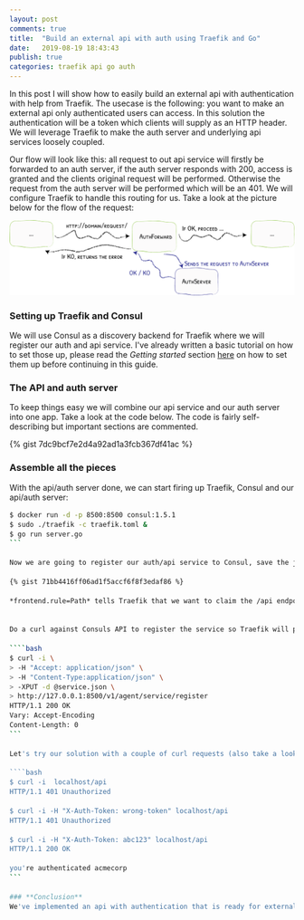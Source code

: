 ```yaml
---
layout: post
comments: true
title:  "Build an external api with auth using Traefik and Go"
date:   2019-08-19 18:43:43
publish: true
categories: traefik api go auth
---
```


In this post I will show how to easily build an external api with authentication with help from Traefik. The usecase is the following: you want to make an external api only authenticated users can access. In this solution the authentication will be a token which clients will supply as an HTTP header. We will leverage Traefik to make the auth server and underlying api services loosely coupled.


Our flow will look like this: all request to out api service will firstly be forwarded to an auth server, if the auth server responds with 200, access is granted and the clients original request will be performed. Otherwise the request from the auth server will be performed which will be an 401. We will configure Traefik to handle this routing for us. Take a look at the picture below for the flow of the request:

![fork join](/assets/images/authforward.png)

<!-- more -->

### **Setting up Traefik and Consul**

We will use Consul as a discovery backend for Traefik where we will register our auth and api service. I've already written a basic tutorial on how to set those up, please read the *Getting started* section [here](https://rogerwelin.github.io/traefik/reverse/proxy/micro/services/2018/09/17/traefik-tutorial.html) on how to set them up before continuing in this guide.

###  **The API and auth server**

To keep things easy we will combine our api service and our auth server into one app. Take a look at the code below. The code is fairly self-describing but important sections are commented.


{% gist 7dc9bcf7e2d4a92ad1a3fcb367df41ac %}


### **Assemble all the pieces**

With the api/auth server done, we can start firing up Traefik, Consul and our api/auth server:

````bash
$ docker run -d -p 8500:8500 consul:1.5.1
$ sudo ./traefik -c traefik.toml &
$ go run server.go
```

Now we are going to register our auth/api service to Consul, save the json blob below into a file called service.json:

{% gist 71bb4416ff06ad1f5accf6f8f3edaf86 %}

*frontend.rule=Path* tells Traefik that we want to claim the /api endpoint. And with *frontend.auth.forward.address* tells Traefik to forward all request first to our /auth endpoint before continuing with the original request. *frontend.auth.forward.authResponseHeaders* tells Traefik which headers to copy from the auth server.


Do a curl against Consuls API to register the service so Traefik will pick it up:

````bash
$ curl -i \
> -H "Accept: application/json" \
> -H "Content-Type:application/json" \
> -XPUT -d @service.json \
> http://127.0.0.1:8500/v1/agent/service/register
HTTP/1.1 200 OK
Vary: Accept-Encoding
Content-Length: 0
```

Let's try our solution with a couple of curl requests (also take a look at the logs on stdout of the api/auth server):

````bash
$ curl -i  localhost/api
HTTP/1.1 401 Unauthorized

$ curl -i -H "X-Auth-Token: wrong-token" localhost/api
HTTP/1.1 401 Unauthorized

$ curl -i -H "X-Auth-Token: abc123" localhost/api
HTTP/1.1 200 OK

you're authenticated acmecorp
```

### **Conclusion**
We've implemented an api with authentication that is ready for external clients in under 50 loc, that's pretty cool! This is of course a toy example but I really like how Traefik can make the different parts loosely coupled.


